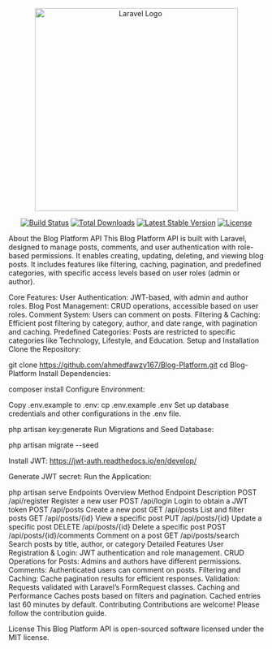 <p align="center"><a href="https://laravel.com" target="_blank"><img src="https://raw.githubusercontent.com/laravel/art/master/logo-lockup/5%20SVG/2%20CMYK/1%20Full%20Color/laravel-logolockup-cmyk-red.svg" width="400" alt="Laravel Logo"></a></p> <p align="center"> <a href="https://github.com/laravel/framework/actions"><img src="https://github.com/laravel/framework/workflows/tests/badge.svg" alt="Build Status"></a> <a href="https://packagist.org/packages/laravel/framework"><img src="https://img.shields.io/packagist/dt/laravel/framework" alt="Total Downloads"></a> <a href="https://packagist.org/packages/laravel/framework"><img src="https://img.shields.io/packagist/v/laravel/framework" alt="Latest Stable Version"></a> <a href="https://packagist.org/packages/laravel/framework"><img src="https://img.shields.io/packagist/l/laravel/framework" alt="License"></a> </p>

About the Blog Platform API
This Blog Platform API is built with Laravel, designed to manage posts, comments, and user authentication with role-based permissions. It enables creating, updating, deleting, and viewing blog posts. It includes features like filtering, caching, pagination, and predefined categories, with specific access levels based on user roles (admin or author).

Core Features:
User Authentication: JWT-based, with admin and author roles.
Blog Post Management: CRUD operations, accessible based on user roles.
Comment System: Users can comment on posts.
Filtering & Caching: Efficient post filtering by category, author, and date range, with pagination and caching.
Predefined Categories: Posts are restricted to specific categories like Technology, Lifestyle, and Education.
Setup and Installation
Clone the Repository:

git clone https://github.com/ahmedfawzy167/Blog-Platform.git
cd Blog-Platform
Install Dependencies:

composer install
Configure Environment:

Copy .env.example to .env:
cp .env.example .env
Set up database credentials and other configurations in the .env file.

php artisan key:generate
Run Migrations and Seed Database:

php artisan migrate --seed

Install JWT: https://jwt-auth.readthedocs.io/en/develop/

Generate JWT secret:
Run the Application:

php artisan serve
Endpoints Overview
Method	Endpoint	Description
POST	/api/register	Register a new user
POST	/api/login	Login to obtain a JWT token
POST	/api/posts	Create a new post
GET	/api/posts	List and filter posts
GET	/api/posts/{id}	View a specific post
PUT	/api/posts/{id}	Update a specific post
DELETE	/api/posts/{id}	Delete a specific post
POST	/api/posts/{id}/comments	Comment on a post
GET	/api/posts/search	Search posts by title, author, or category
Detailed Features
User Registration & Login: JWT authentication and role management.
CRUD Operations for Posts: Admins and authors have different permissions.
Comments: Authenticated users can comment on posts.
Filtering and Caching: Cache pagination results for efficient responses.
Validation: Requests validated with Laravel’s FormRequest classes.
Caching and Performance
Caches posts based on filters and pagination. Cached entries last 60 minutes by default.
Contributing
Contributions are welcome! Please follow the contribution guide.

License
This Blog Platform API is open-sourced software licensed under the MIT license.

